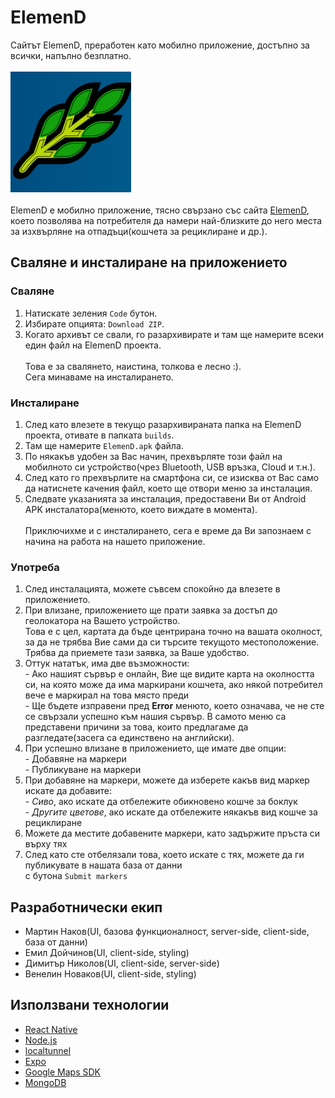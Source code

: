 # ElemenD
Сайтът ElemenD, преработен като мобилно приложение, достъпно за всички, напълно безплатно.<br><br>
![logo](https://github.com/generot/ElemenD/blob/main/assets/emicon.png)
<br>
<br>
ElemenD е мобилно приложение, тясно свързано със сайта [ElemenD](https://github.com/generot/Memelin_HackTUESGG), което позволява
на потребителя да намери най-близките до него места за изхвърляне на отпадъци(кошчета за рециклиране и др.).

## Сваляне и инсталиране на приложението

### Сваляне
  1) Натискате зеления ```Codе``` бутон.<br>
  2) Избирате опцията: ```Download ZIP```.<br>
  3) Когато архивът се свали, го разархивирате и там ще намерите всеки един файл на ElemenD проекта.<br><br>
  Това е за свалянето, наистина, толкова е лесно :).<br>
  Сега минаваме на инсталирането.

### Инсталиране
  1) След като влезете в текущо разархивираната папка на ElemenD проекта, отивате в папката ```builds```.<br>
  2) Там ще намерите ```ElemenD.apk``` файла.<br>
  3) По някакъв удобен за Вас начин, прехвърляте този файл на мобилното си устройство(чрез Bluetooth, USB връзка, Cloud и т.н.).<br>
  4) След като го прехвърлите на смартфона си, се изисква от Вас само да натиснете качения файл, което ще отвори меню за инсталация.<br>
  5) Следвате указанията за инсталация, предоставени Ви от Android APK инсталатора(менюто, което виждате в момента).<br><br>
  Приключихме и с инсталирането, сега е време да Ви запознаем с начина на работа на нашето приложение.

### Употреба
  1) След инсталацията, можете съвсем спокойно да влезете в приложението.<br>
  2) При влизане, приложението ще прати заявка за достъп до геолокатора на Вашето устройство.<br>
     Това е с цел, картата да бъде центрирана точно на вашата околност, за да не трябва Вие сами да си търсите текущото местоположение.<br>
     Трябва да приемете тази заявка, за Ваше удобство.<br>
  3) Оттук нататък, има две възможности:<br>
    - Ако нашият сървър е онлайн, Вие ще видите карта на околността си, на която може да има маркирани кошчета,
      ако някой потребител вече е маркирал на това място преди<br>
    - Ще бъдете изправени пред **Error** менюто, което означава, че не сте се свързали успешно към нашия сървър.
      В самото меню са представени причини за това, които предлагаме да разгледате(засега са единствено на английски).<br>
  4) При успешно влизане в приложението, ще имате две опции:<br>
    - Добавяне на маркери<br>
    - Публикуване на маркери<br>
  5) При добавяне на маркери, можете да изберете какъв вид маркер искате да добавите:<br>
    - *Сиво*, ако искате да отбележите обикновено кошче за боклук<br>
    - *Другите цветове*, ако искате да отбележите някакъв вид кошче за рециклиране<br>
  6) Можете да местите добавените маркери, като задържите пръста си върху тях<br>
  7) След като сте отбелязали това, което искате с тях, можете да ги публикувате в нашата база от данни<br>
     с бутона ```Submit markers```<br>     

## Разработнически екип
  - Мартин Наков(UI, базова функционалност, server-side, client-side, база от данни)<br>
  - Емил Дойчинов(UI, client-side, styling)<br>
  - Димитър Николов(UI, client-side, server-side)<br>
  - Венелин Новаков(UI, client-side, styling)<br>

## Използвани технологии
  - [React Native](https://reactnative.dev/)<br>
  - [Node.js](https://nodejs.org/en/)<br>
  - [localtunnel](https://github.com/localtunnel/localtunnel)<br>
  - [Expo](https://expo.io/)<br>
  - [Google Maps SDK](https://console.cloud.google.com/apis/library/maps-android-backend.googleapis.com?id=01d8f5af-dc9a-4b12-af6f-37029d8e3e71&project=analog-codex-283407)<br>
  - [MongoDB](https://www.mongodb.com/)<br>
